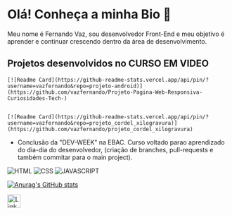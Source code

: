 # Olá! Conheça a minha Bio 👋


 Meu nome é Fernando Vaz, sou desenvolvedor Front-End e meu objetivo é aprender e continuar crescendo dentro da área de desenvolvimento.
  
  ## Projetos desenvolvidos no CURSO EM VIDEO
  
    [![Readme Card](https://github-readme-stats.vercel.app/api/pin/?username=vazfernando&repo=projeto-android)](https://github.com/vazfernando/Projeto-Pagina-Web-Responsiva-Curiosidades-Tech-)

  
    [![Readme Card](https://github-readme-stats.vercel.app/api/pin/?username=vazfernando&repo=projeto_cordel_xilogravura)](https://github.com/vazfernando/projeto_cordel_xilogravura)

    
- Conclusão da "DEV-WEEK" na EBAC. Curso voltado parao aprendizado do dia-dia do desenvolvedor, (criação de branches, pull-requests e também commitar para o main project).


![HTML](https://img.shields.io/badge/HTML5-E34F26?style=for-the-badge&logo=html5&logoColor=white)
![CSS](https://img.shields.io/badge/CSS3-1572B6?style=for-the-badge&logo=css3&logoColor=white)
![JAVASCRIPT](https://img.shields.io/badge/JAVASCRIPT-1572B6?style=for-the-badge&logo=css3&logoColor=white) 

[![Anurag's GitHub stats](https://github-readme-stats.vercel.app/api?username=FernandoVaz)](https://github.com/anuraghazra/github-readme-stats)

[<img src='https://img.shields.io/badge/LinkedIn-0077B5?style=for-the-badge&logo=linkedin&logoColor=white' alt='Linkedin' height='30'>](https://www.linkedin.com/in/vaz-fernando/)


